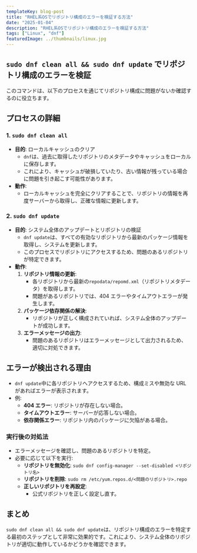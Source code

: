 ```yaml
---
templateKey: blog-post
title: "RHEL系OSでリポジトリ構成のエラーを検証する方法"
date: "2025-01-04"
description: "RHEL系OSでリポジトリ構成のエラーを検証する方法"
tags: ["Linux", "dnf"]
featuredImage: ../thumbnails/linux.jpg
---
```


## **`sudo dnf clean all && sudo dnf update` でリポジトリ構成のエラーを検証**

このコマンドは、以下のプロセスを通じてリポジトリ構成に問題がないか確認するのに役立ちます。

## **プロセスの詳細**

### **1. `sudo dnf clean all`**

- **目的**: ローカルキャッシュのクリア
  - `dnf`は、過去に取得したリポジトリのメタデータやキャッシュをローカルに保存します。
  - これにより、キャッシュが破損していたり、古い情報が残っている場合に問題を引き起こす可能性があります。
- **動作**:
  - ローカルキャッシュを完全にクリアすることで、リポジトリの情報を再度サーバーから取得し、正確な情報に更新します。

### **2. `sudo dnf update`**

- **目的**: システム全体のアップデートとリポジトリの検証
  - `dnf update`は、すべての有効なリポジトリから最新のパッケージ情報を取得し、システムを更新します。
  - このプロセスでリポジトリにアクセスするため、問題のあるリポジトリが特定できます。
- **動作**:
  1. **リポジトリ情報の更新**:
     - 各リポジトリから最新の`repodata/repomd.xml`（リポジトリメタデータ）を取得します。
     - 問題があるリポジトリでは、404 エラーやタイムアウトエラーが発生します。
  2. **パッケージ依存関係の解決**:
     - リポジトリが正しく構成されていれば、システム全体のアップデートが成功します。
  3. **エラーメッセージの出力**:
     - 問題のあるリポジトリはエラーメッセージとして出力されるため、適切に対処できます。

## **エラーが検出される理由**

- `dnf update`中に各リポジトリへアクセスするため、構成ミスや無効な URL があればエラーが表示されます。
- 例:
  - **404 エラー**: リポジトリが存在しない場合。
  - **タイムアウトエラー**: サーバーが応答しない場合。
  - **依存関係エラー**: リポジトリ内のパッケージに欠陥がある場合。

### **実行後の対処法**

- エラーメッセージを確認し、問題のあるリポジトリを特定。
- 必要に応じて以下を実行:
  - **リポジトリを無効化**: `sudo dnf config-manager --set-disabled <リポジトリ名>`
  - **リポジトリを削除**: `sudo rm /etc/yum.repos.d/<問題のリポジトリ>.repo`
  - **正しいリポジトリを再設定**:
    - 公式リポジトリを正しく設定し直す。

## **まとめ**

`sudo dnf clean all && sudo dnf update`は、リポジトリ構成のエラーを特定する最初のステップとして非常に効果的です。これにより、システム全体のリポジトリが適切に動作しているかどうかを確認できます。
